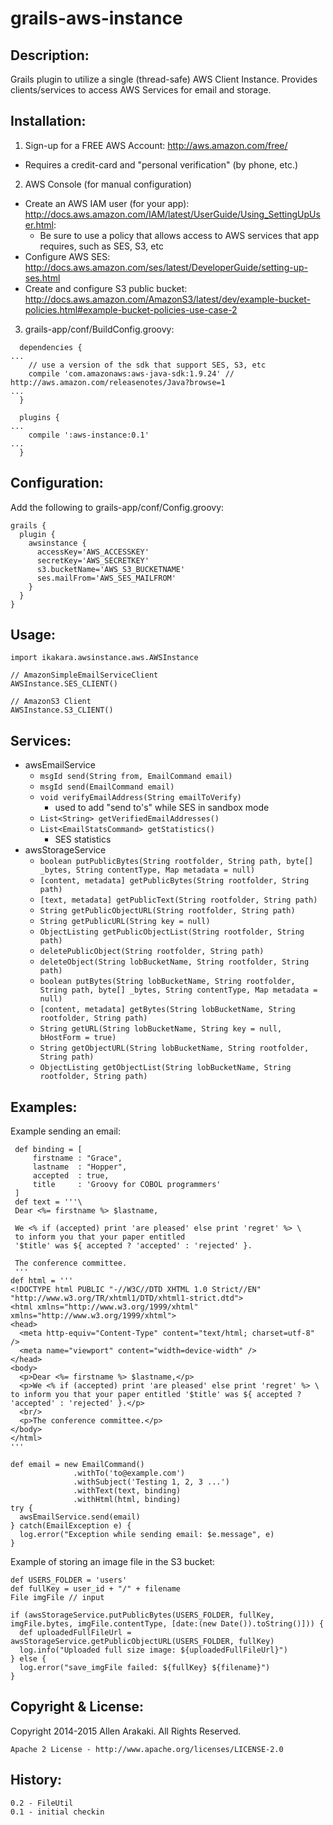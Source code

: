 # grails-aws-instance

Description:
--------------
Grails plugin to utilize a single (thread-safe) AWS Client Instance.  Provides clients/services to access AWS Services for email and storage.

Installation:
--------------

1. Sign-up for a FREE AWS Account: http://aws.amazon.com/free/
  * Requires a credit-card and "personal verification" (by phone, etc.)
2. AWS Console (for manual configuration)
  * Create an AWS IAM user (for your app): http://docs.aws.amazon.com/IAM/latest/UserGuide/Using_SettingUpUser.html:
    * Be sure to use a policy that allows access to AWS services that app requires, such as SES, S3, etc
  * Configure AWS SES: http://docs.aws.amazon.com/ses/latest/DeveloperGuide/setting-up-ses.html
  * Create and configure S3 public bucket: http://docs.aws.amazon.com/AmazonS3/latest/dev/example-bucket-policies.html#example-bucket-policies-use-case-2
3. grails-app/conf/BuildConfig.groovy:
```
  dependencies {
...
    // use a version of the sdk that support SES, S3, etc
    compile 'com.amazonaws:aws-java-sdk:1.9.24' // http://aws.amazon.com/releasenotes/Java?browse=1
...
  }

  plugins {
...
    compile ':aws-instance:0.1'
...
  }
```

Configuration:
--------------

Add the following to grails-app/conf/Config.groovy:
```
grails {
  plugin {
    awsinstance {
      accessKey='AWS_ACCESSKEY'
      secretKey='AWS_SECRETKEY'
      s3.bucketName='AWS_S3_BUCKETNAME'
      ses.mailFrom='AWS_SES_MAILFROM'
    }
  }
}
```

Usage:
--------------
```
import ikakara.awsinstance.aws.AWSInstance

// AmazonSimpleEmailServiceClient
AWSInstance.SES_CLIENT()

// AmazonS3 Client
AWSInstance.S3_CLIENT()
```

Services:
--------------
* awsEmailService
  * ```msgId send(String from, EmailCommand email)```
  * ```msgId send(EmailCommand email)```
  * ```void verifyEmailAddress(String emailToVerify)```
    * used to add "send to's" while SES in sandbox mode
  * ```List<String> getVerifiedEmailAddresses()```
  * ```List<EmailStatsCommand> getStatistics()```
    * SES statistics
* awsStorageService
  * ```boolean putPublicBytes(String rootfolder, String path, byte[] _bytes, String contentType, Map metadata = null)```
  * ```[content, metadata] getPublicBytes(String rootfolder, String path)```
  * ```[text, metadata] getPublicText(String rootfolder, String path)```
  * ```String getPublicObjectURL(String rootfolder, String path)```
  * ```String getPublicURL(String key = null)```
  * ```ObjectListing getPublicObjectList(String rootfolder, String path)```
  * ```deletePublicObject(String rootfolder, String path)```
  * ```deleteObject(String lobBucketName, String rootfolder, String path)```
  * ```boolean putBytes(String lobBucketName, String rootfolder, String path, byte[] _bytes, String contentType, Map metadata = null)```
  * ```[content, metadata] getBytes(String lobBucketName, String rootfolder, String path)```
  * ```String getURL(String lobBucketName, String key = null, bHostForm = true)```
  * ```String getObjectURL(String lobBucketName, String rootfolder, String path)```
  * ```ObjectListing getObjectList(String lobBucketName, String rootfolder, String path)```

Examples:
--------------
Example sending an email:
```
 def binding = [
     firstname : "Grace",
     lastname  : "Hopper",
     accepted  : true,
     title     : 'Groovy for COBOL programmers'
 ]
 def text = '''\
 Dear <%= firstname %> $lastname,

 We <% if (accepted) print 'are pleased' else print 'regret' %> \
 to inform you that your paper entitled
 '$title' was ${ accepted ? 'accepted' : 'rejected' }.

 The conference committee.
 '''
def html = '''
<!DOCTYPE html PUBLIC "-//W3C//DTD XHTML 1.0 Strict//EN" "http://www.w3.org/TR/xhtml1/DTD/xhtml1-strict.dtd">
<html xmlns="http://www.w3.org/1999/xhtml" xmlns="http://www.w3.org/1999/xhtml">
<head>
  <meta http-equiv="Content-Type" content="text/html; charset=utf-8" />
  <meta name="viewport" content="width=device-width" />
</head>
<body>
  <p>Dear <%= firstname %> $lastname,</p>
  <p>We <% if (accepted) print 'are pleased' else print 'regret' %> \
to inform you that your paper entitled '$title' was ${ accepted ? 'accepted' : 'rejected' }.</p>
  <br/>
  <p>The conference committee.</p>
</body>
</html>
'''

def email = new EmailCommand()
              .withTo('to@example.com')
              .withSubject('Testing 1, 2, 3 ...')
              .withText(text, binding)
              .withHtml(html, binding)
try {
  awsEmailService.send(email)
} catch(EmailException e) {
  log.error("Exception while sending email: $e.message", e)
}
```

Example of storing an image file in the S3 bucket:
```
def USERS_FOLDER = 'users'
def fullKey = user_id + "/" + filename
File imgFile // input

if (awsStorageService.putPublicBytes(USERS_FOLDER, fullKey, imgFile.bytes, imgFile.contentType, [date:(new Date()).toString()])) {
  def uploadedFullFileUrl = awsStorageService.getPublicObjectURL(USERS_FOLDER, fullKey)
  log.info("Uploaded full size image: ${uploadedFullFileUrl}")
} else {
  log.error("save_imgFile failed: ${fullKey} ${filename}")
}
```

Copyright & License:
--------------
Copyright 2014-2015 Allen Arakaki.  All Rights Reserved.

```
Apache 2 License - http://www.apache.org/licenses/LICENSE-2.0
```

History:
--------------
```
0.2 - FileUtil
0.1 - initial checkin
```